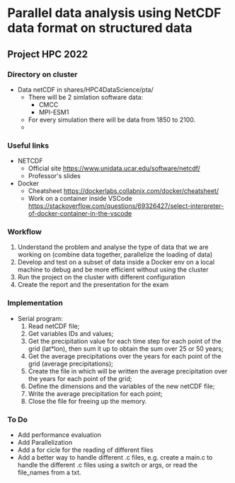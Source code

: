 # Parallel data analysis using NetCDF data format on structured data
## Project HPC 2022

### Directory on cluster
- Data netCDF in shares/HPC4DataScience/pta/
  - There will be 2 simlation software data:
    - CMCC
    - MPI-ESM1
  - For every simulation there will be data from 1850 to 2100.
  - 
### Useful links
- NETCDF
  - Official site https://www.unidata.ucar.edu/software/netcdf/
  - Professor's slides 
- Docker
  - Cheatsheet https://dockerlabs.collabnix.com/docker/cheatsheet/
  - Work on a container inside VSCode https://stackoverflow.com/questions/69326427/select-interpreter-of-docker-container-in-the-vscode

### Workflow
1. Understand the problem and analyse the type of data that we are working on (combine data together, parallelize the loading of data)
2. Develop and test on a subset of data inside a Docker env on a local machine to debug and be more efficient without using the cluster
3. Run the project on the cluster with different configuration
4. Create the report and the presentation for the exam

### Implementation
- Serial program:
  1. Read netCDF file;
  2. Get variables IDs and values;
  3. Get the precipitation value for each time step for each point of the grid (lat*lon), then sum it up to obtain the sum over 25 or 50 years;
  4. Get the average precipitations over the years for each point of the grid (average precipitations);
  5. Create the file in which will be written the average precipitation over the years for each point of the grid;
  6. Define the dimensions and the variables of the new netCDF file;
  7. Write the average precipitation for each point;
  8. Close the file for freeing up the memory.

### To Do
- Add performance evaluation
- Add Parallelization
- Add a for cicle for the reading of different files
- Add a better way to handle different .c files, e.g. create a main.c to handle the different .c files using a switch or args, or read the file_names from a txt.
